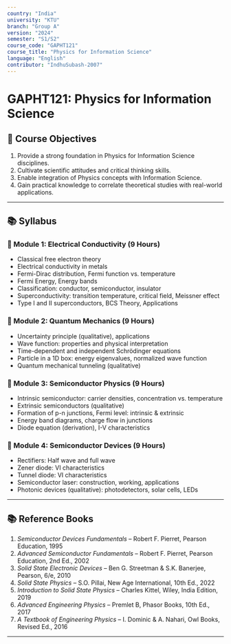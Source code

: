 ```yaml
---
country: "India"
university: "KTU"
branch: "Group A"
version: "2024"
semester: "S1/S2"
course_code: "GAPHT121"
course_title: "Physics for Information Science"
language: "English"
contributor: "IndhuSubash-2007"
---
```


# GAPHT121: Physics for Information Science

## 📘 Course Objectives

1. Provide a strong foundation in Physics for Information Science disciplines.
2. Cultivate scientific attitudes and critical thinking skills.
3. Enable integration of Physics concepts with Information Science.
4. Gain practical knowledge to correlate theoretical studies with real-world applications.

---

## 📚 Syllabus

### 🔹 Module 1: Electrical Conductivity (9 Hours)

- Classical free electron theory
- Electrical conductivity in metals
- Fermi-Dirac distribution, Fermi function vs. temperature
- Fermi Energy, Energy bands
- Classification: conductor, semiconductor, insulator
- Superconductivity: transition temperature, critical field, Meissner effect
- Type I and II superconductors, BCS Theory, Applications

### 🔹 Module 2: Quantum Mechanics (9 Hours)

- Uncertainty principle (qualitative), applications
- Wave function: properties and physical interpretation
- Time-dependent and independent Schrödinger equations
- Particle in a 1D box: energy eigenvalues, normalized wave function
- Quantum mechanical tunneling (qualitative)

### 🔹 Module 3: Semiconductor Physics (9 Hours)

- Intrinsic semiconductor: carrier densities, concentration vs. temperature
- Extrinsic semiconductors (qualitative)
- Formation of p-n junctions, Fermi level: intrinsic & extrinsic
- Energy band diagrams, charge flow in junctions
- Diode equation (derivation), I-V characteristics

### 🔹 Module 4: Semiconductor Devices (9 Hours)

- Rectifiers: Half wave and full wave
- Zener diode: VI characteristics
- Tunnel diode: VI characteristics
- Semiconductor laser: construction, working, applications
- Photonic devices (qualitative): photodetectors, solar cells, LEDs

---

## 📚 Reference Books

1. *Semiconductor Devices Fundamentals* – Robert F. Pierret, Pearson Education, 1995  
2. *Advanced Semiconductor Fundamentals* – Robert F. Pierret, Pearson Education, 2nd Ed., 2002  
3. *Solid State Electronic Devices* – Ben G. Streetman & S.K. Banerjee, Pearson, 6/e, 2010  
4. *Solid State Physics* – S.O. Pillai, New Age International, 10th Ed., 2022  
5. *Introduction to Solid State Physics* – Charles Kittel, Wiley, India Edition, 2019  
6. *Advanced Engineering Physics* – Premlet B, Phasor Books, 10th Ed., 2017  
7. *A Textbook of Engineering Physics* – I. Dominic & A. Nahari, Owl Books, Revised Ed., 2016  


---
